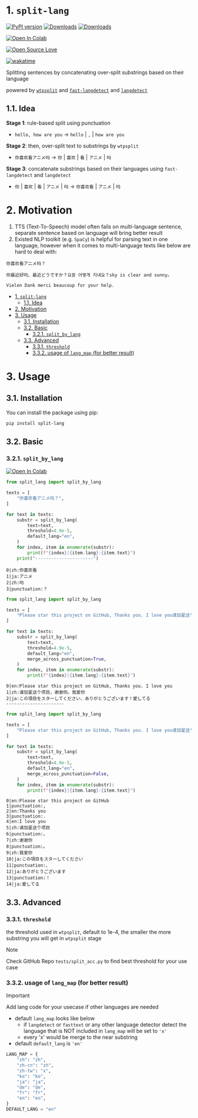 # 1. `split-lang`

[![PyPI version](https://badge.fury.io/py/split-lang.svg)](https://badge.fury.io/py/split-lang)
[![Downloads](https://static.pepy.tech/badge/split-lang)](https://pepy.tech/project/split-lang)
[![Downloads](https://static.pepy.tech/badge/split-lang/month)](https://pepy.tech/project/split-lang)

[![Open In Colab](https://colab.research.google.com/assets/colab-badge.svg)](https://colab.research.google.com/github/DoodleBears/split-lang/blob/main/split-lang-demo.ipynb)


[![Open Source Love](https://badges.frapsoft.com/os/mit/mit.svg?v=102)](https://github.com/ellerbrock/open-source-badge/)

[![wakatime](https://wakatime.com/badge/user/5728d95a-5cfb-4acb-b600-e34c2fc231b6/project/e06e0a00-9ba1-453d-8c62-a0b2604aaaad.svg)](https://wakatime.com/badge/user/5728d95a-5cfb-4acb-b600-e34c2fc231b6/project/e06e0a00-9ba1-453d-8c62-a0b2604aaaad)

Splitting sentences by concatenating over-split substrings based on their language

powered by [`wtpsplit`](https://github.com/segment-any-text/wtpsplit) and [`fast-langdetect`](https://github.com/LlmKira/fast-langdetect) and [`langdetect`](https://github.com/Mimino666/langdetect)

## 1.1. Idea

**Stage 1**: rule-based split using punctuation
- `hello, how are you` -> `hello` | `,` | `how are you`

**Stage 2**: then, over-split text to substrings by `wtpsplit`
- `你喜欢看アニメ吗` -> `你` | `喜欢` | `看` | `アニメ` | `吗`

**Stage 3**: concatenate substrings based on their languages using `fast-langdetect` and `langdetect`
- `你` | `喜欢` | `看` | `アニメ` | `吗` -> `你喜欢看` | `アニメ` | `吗`

# 2. Motivation
1. TTS (Text-To-Speech) model often fails on multi-language sentence, separate sentence based on language will bring better result
2. Existed NLP toolkit (e.g. `SpaCy`) is helpful for parsing text in one language, however when it comes to multi-language texts like below are hard to deal with: 

```
你喜欢看アニメ吗？
```

```
你最近好吗、最近どうですか？요즘 어떻게 지내요？sky is clear and sunny。
```
```
Vielen Dank merci beaucoup for your help.
```

- [1. `split-lang`](#1-split-lang)
  - [1.1. Idea](#11-idea)
- [2. Motivation](#2-motivation)
- [3. Usage](#3-usage)
  - [3.1. Installation](#31-installation)
  - [3.2. Basic](#32-basic)
    - [3.2.1. `split_by_lang`](#321-split_by_lang)
  - [3.3. Advanced](#33-advanced)
    - [3.3.1. `threshold`](#331-threshold)
    - [3.3.2. usage of `lang_map` (for better result)](#332-usage-of-lang_map-for-better-result)


# 3. Usage

## 3.1. Installation

You can install the package using pip:

```bash
pip install split-lang
```



## 3.2. Basic
### 3.2.1. `split_by_lang`

[![Open In Colab](https://colab.research.google.com/assets/colab-badge.svg)](https://colab.research.google.com/github/DoodleBears/split-lang/blob/main/split-lang-demo.ipynb)

```python
from split_lang import split_by_lang

texts = [
    "你喜欢看アニメ吗？",
]

for text in texts:
    substr = split_by_lang(
        text=text,
        threshold=4.9e-5,
        default_lang="en",
    )
    for index, item in enumerate(substr):
        print(f"{index}|{item.lang}:{item.text}")
    print("----------------------")
```

```
0|zh:你喜欢看
1|ja:アニメ
2|zh:吗
3|punctuation:？
```

```python
from split_lang import split_by_lang

texts = [
    "Please star this project on GitHub, Thanks you. I love you请加星这个项目，谢谢你。我爱你この項目をスターしてください、ありがとうございます！愛してる",
]

for text in texts:
    substr = split_by_lang(
        text=text,
        threshold=4.9e-5,
        default_lang="en",
        merge_across_punctuation=True,
    )
    for index, item in enumerate(substr):
        print(f"{index}|{item.lang}:{item.text}")
```


```
0|en:Please star this project on GitHub, Thanks you. I love you
1|zh:请加星这个项目，谢谢你。我爱你
2|ja:この項目をスターしてください、ありがとうございます！愛してる
----------------------
```

```python
from split_lang import split_by_lang

texts = [
    "Please star this project on GitHub, Thanks you. I love you请加星这个项目，谢谢你。我爱你この項目をスターしてください、ありがとうございます！愛してる",
]

for text in texts:
    substr = split_by_lang(
        text=text,
        threshold=4.9e-5,
        default_lang="en",
        merge_across_punctuation=False,
    )
    for index, item in enumerate(substr):
        print(f"{index}|{item.lang}:{item.text}")
```

```
0|en:Please star this project on GitHub
1|punctuation:, 
2|en:Thanks you
3|punctuation:. 
4|en:I love you
5|zh:请加星这个项目
6|punctuation:，
7|zh:谢谢你
8|punctuation:。
9|zh:我爱你
10|ja:この項目をスターしてください
11|punctuation:、
12|ja:ありがとうございます
13|punctuation:！
14|ja:愛してる
```
## 3.3. Advanced

### 3.3.1. `threshold`

the threshold used in `wtpsplit`, default to 1e-4, the smaller the more substring you will get in `wtpsplit` stage

> [!NOTE]
> Check GitHub Repo `tests/split_acc.py` to find best threshold for your use case


### 3.3.2. usage of `lang_map` (for better result)

> [!IMPORTANT]
> Add lang code for your usecase if other languages are needed

- default `lang_map` looks like below
  - if `langdetect` or `fasttext` or any other language detector detect the language that is NOT included in `lang_map` will be set to `'x'`
  - every 'x' would be merge to the near substring
- default `default_lang` is `'en'`

```python
LANG_MAP = {
    "zh": "zh",
    "zh-cn": "zh",
    "zh-tw": "x",
    "ko": "ko",
    "ja": "ja",
    "de": "de",
    "fr": "fr",
    "en": "en",
}
DEFAULT_LANG = "en"
```
